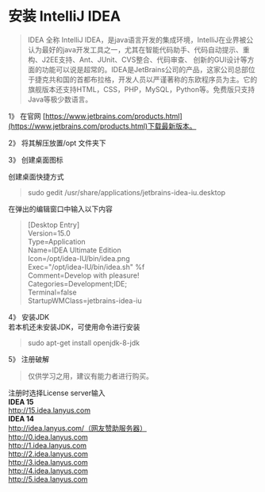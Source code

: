 # 安装 IntelliJ IDEA
>IDEA 全称 IntelliJ IDEA，是java语言开发的集成环境，IntelliJ在业界被公认为最好的java开发工具之一，尤其在智能代码助手、代码自动提示、重构、J2EE支持、Ant、JUnit、CVS整合、代码审查、 创新的GUI设计等方面的功能可以说是超常的。IDEA是JetBrains公司的产品，这家公司总部位于捷克共和国的首都布拉格，开发人员以严谨著称的东欧程序员为主。它的旗舰版本还支持HTML，CSS，PHP，MySQL，Python等。免费版只支持Java等极少数语言。

1》 在官网 [https://www.jetbrains.com/products.html](https://www.jetbrains.com/products.html)下载最新版本。

2》 将其解压放置/opt 文件夹下

3》 创建桌面图标

创建桌面快捷方式    
>sudo gedit /usr/share/applications/jetbrains-idea-iu.desktop   

在弹出的编辑窗口中输入以下内容   
>[Desktop Entry]   
Version=15.0   
Type=Application   
Name=IDEA Ultimate Edition   
Icon=/opt/idea-IU/bin/idea.png   
Exec="/opt/idea-IU/bin/idea.sh" %f   
Comment=Develop with pleasure!   
Categories=Development;IDE;   
Terminal=false   
StartupWMClass=jetbrains-idea-iu   

4》 安装JDK   
若本机还未安装JDK，可使用命令进行安装   
>sudo apt-get install openjdk-8-jdk

5》 注册破解
>仅供学习之用，建议有能力者进行购买。   

注册时选择License server输入   
**IDEA 15**   
http://15.idea.lanyus.com   
**IDEA 14**   
http://idea.lanyus.com/（网友赞助服务器）   
http://0.idea.lanyus.com   
http://1.idea.lanyus.com   
http://2.idea.lanyus.com   
http://3.idea.lanyus.com   
http://4.idea.lanyus.com   
http://5.idea.lanyus.com   

 